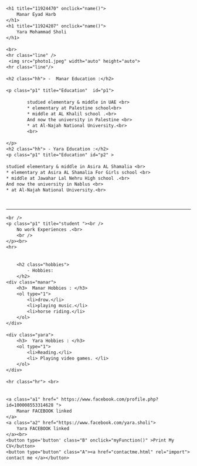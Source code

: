 <!DOCTYPE html>
<html lang=en>

<head>
<title > Manar & Yara </title>
<link rel="stylesheet" href ="style.css">
<link href="contactme.html" rel="import">
<meta name="viewport" content="width=device-width, initial-scale=1.0">
</head>

<body>

    <h1 title="11924470" onclick="name()">
        Manar Eyad Harb
    </h1>
    <h1 title="11924207" onclick="name()">
        Yara Mohammad Sholi
    </h1>

    <br>
    <hr class="line" />
     <img src="photo1.jpeg" width="auto" height="auto">
    <hr class="line"/>

    <h2 class="hh"> -  Manar Education :</h2>
   
    <p class="p1" title="Education"  id="p1">
        
            studied elementary & middle in UAE <br>
            * elementary at Palestine school<br>
            * middle at AL Khalil school .<br>
            And now the university in Palestine <br>
            * at Al-Najah National University.<br>
            <br>
        
    </p>
    <h2 class="hh"> - Yara Education :</h2>
    <p class="p1" title="Education" id="p2" >

    studied elementary & middle in Asira AL Shamalia <br>
    * elementary at Asira AL Shamalia For Girls school <br>
    * middle at Jawahar Lal Nehru High school .<br>
    And now the university in Nablus <br>
    * at Al-Najah National University.<br>
    
</b>
    </p><br />
    <hr class="line" />

    <br />
    <p class="p1" title="student "><br />
        No work Experiences .<br>
        <br />
    </p><br>
    <hr>


        <h2 class="hobbies">
            - Hobbies:
        </h2>
    <div class="manar">
        <h3>  Manar Hobbies : </h3>
        <ol type="1">
            <li>drow.</li>
            <li>playing music.</li>
            <li>horse riding.</li>
        </ol>
    </div>

    <div class="yara">
        <h3>  Yara Hobbies : </h3>
        <ol type="1">
            <li>Reading.</li>
            <li> Playing video games. </li>
        </ol>
    </div>

    <hr class="hr"> <br>


    <a class="a1" href=" https://www.facebook.com/profile.php?id=100008553314628 ">
        Manar FACEBOOK linked
    </a>
    <a class="a2" href="https://www.facebook.com/yara.sholi">
        Yara FACEBOOK linked
    </a><br>
    <button type='button' class="B" onclick="myFunction()" >Print My CV</button>
    <button type="button" class="A"><a href="contactme.html" rel="import"> contact me </a></button>

<script>
    function myFunction() 
    {
        window.print();
    }
    function name()
    {
     alert("Welcome, please let me know if you have any questions");
    }

    document.getElementById("p1").onmouseover = function() {mouseOver()};
    document.getElementById("p2").onmouseover = function() {mouseOver1()};
    document.getElementById("p1").onmouseout = function() {mouseOut()};
    document.getElementById("p2").onmouseout = function() {mouseOut1()};


function mouseOver() {
  document.getElementById("p1").style.color = "red";
}
function mouseOut() {
  document.getElementById("p1").style.color = "black";
}
function mouseOver1() {
  document.getElementById("p2").style.color = "red";
}
function mouseOut1() {
  document.getElementById("p2").style.color = "black";
}


</script>
   
</body>
</html>
